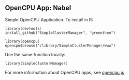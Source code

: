 OpenCPU App: Nabel
------------------

Simple OpenCPU Application. To install in R:

    library(devtools)
    install_github("SimpleClusterManager", "greentheo")

    library(opencpu)
    opencpu$browse("/library/SimpleClusterManager/www")

Use the same function locally:

    library(SimpleClusterManager)

For more information about OpenCPU apps, see [opencpu.js](https://github.com/jeroenooms/opencpu.js#readme)
